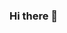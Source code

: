 ### Hi there 👋

<!--
**Thinhnt19/Thinhnt19** is a ✨ _special_ ✨ repository because its `README.md` (this file) appears on your GitHub profile.

Here are some ideas to get you started:

# Hi, I’m Nguyễn Trường Thịnh! 
👨 I'm Nguyễn Trường Thịnh, studying Web Programming

```typescript
class Thinhnt {
  constructor() {
    this.class = 17303;
    this.age = '2003';
   
  }
}
```
-->
